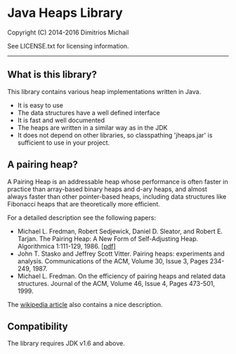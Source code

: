# Java Heaps Library

Copyright (C) 2014-2016 Dimitrios Michail

See LICENSE.txt for licensing information.

***

## What is this library?

This library contains various heap implementations written in Java.

* It is easy to use
* The data structures have a well defined interface
* It is fast and well documented
* The heaps are written in a similar way as in the JDK
* It does not depend on other libraries, so classpathing 'jheaps.jar' is sufficient
  to use in your project.

## A pairing heap? 

A Pairing Heap is an addressable heap whose performance is often faster in practice 
than array-based binary heaps and d-ary heaps, and almost always faster than other 
pointer-based heaps, including data structures like Fibonacci heaps that are 
theoretically more efficient.

For a detailed description see the following papers: 

* Michael L. Fredman, Robert Sedjewick, Daniel D. Sleator, and Robert E. Tarjan.  The Pairing Heap: A New Form of Self-Adjusting Heap.  Algorithmica 1:111-129, 1986. [[pdf]](https://www.cs.cmu.edu/~sleator/papers/pairing-heaps.pdf)
* John T. Stasko and Jeffrey Scott Vitter.  Pairing heaps: experiments and analysis.  Communications of the ACM, Volume 30, Issue 3, Pages 234-249, 1987.
* Michael L. Fredman.  On the efficiency of pairing heaps and related data structures.  Journal of the ACM, Volume 46, Issue 4, Pages 473-501, 1999.

The [wikipedia article](https://en.wikipedia.org/wiki/Pairing_heap) also contains a nice description. 

## Compatibility

The library requires JDK v1.6 and above. 


